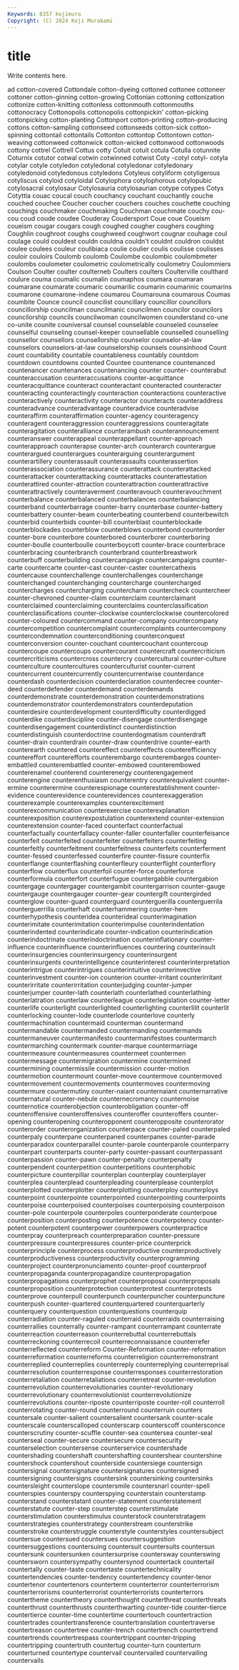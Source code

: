 ```yaml
---
Keywords: 8357 kojimura
Copyright: (C) 2024 Koji Murakami
---
```


# title

Write contents here.



ad cotton-covered Cottondale
cotton-dyeing cottoned cottonee cottoneer cottoner cotton-ginning cotton-growing Cottonian cottoning cottonization
cottonize cotton-knitting cottonless cottonmouth cottonmouths cottonocracy Cottonopolis cottonopolis cottonpickin' cotton-picking
cottonpicking cotton-planting Cottonport cotton-printing cotton-producing cottons cotton-sampling cottonseed cottonseeds cotton-sick
cotton-spinning cottontail cottontails Cottonton cottontop Cottontown cotton-weaving cottonweed cottonwick cotton-wicked
cottonwood cottonwoods cottony cottrel Cottrell Cottus cotty Cotuit cotuit cotula
Cotulla cotunnite Coturnix cotutor cotwal cotwin cotwinned cotwist Coty -cotyl
cotyl- cotyla cotylar cotyle cotyledon cotyledonal cotyledonar cotyledonary cotyledonoid cotyledonous
cotyledons Cotyleus cotyliform cotyligerous cotyliscus cotyloid cotyloidal Cotylophora cotylophorous cotylopubic
cotylosacral cotylosaur Cotylosauria cotylosaurian cotype cotypes Cotys Cotyttia couac coucal
couch couchancy couchant couchantly couche couched couchee Coucher coucher couchers
couches couchette couching couchings couchmaker couchmaking Couchman couchmate couchy cou-cou
coud coude coudee Couderay Coudersport Coue coue Coueism coueism cougar
cougars cough coughed cougher coughers coughing Coughlin coughroot coughs coughweed
coughwort cougnar couhage coul coulage could couldest couldn couldna couldn't
couldnt couldron couldst coulee coulees couleur coulibiaca coulie coulier coulis
coulisse coulisses couloir couloirs Coulomb coulomb Coulombe coulombic coulombmeter coulombs
coulometer coulometric coulometrically coulometry Coulommiers Coulson Coulter coulter coulterneb Coulters
coulters Coulterville coulthard coulure couma coumalic coumalin coumaphos coumara coumaran
coumarane coumarate coumaric coumarilic coumarin coumarinic coumarins coumarone coumarone-indene coumarou
Coumarouna coumarous Coumas coumbite Counce council councilist councillary councillor councillors
councillorship councilman councilmanic councilmen councilor councilors councilorship councils councilwoman councilwomen
counderstand co-une co-unite counite couniversal counsel counselable counseled counselee counselful
counseling counsel-keeper counsellable counselled counselling counsellor counsellors counsellorship counselor counselor-at-law
counselors counselors-at-law counselorship counsels counsinhood Count count countability countable countableness
countably countdom countdown countdowns counted Countee countenance countenanced countenancer countenances
countenancing counter counter- counterabut counteraccusation counteraccusations counter-acquittance counteracquittance counteract counteractant
counteracted counteracter counteracting counteractingly counteraction counteractions counteractive counteractively counteractivity counteractor
counteracts counteraddress counteradvance counteradvantage counteradvice counteradvise counteraffirm counteraffirmation counter-agency counteragency
counteragent counteraggression counteraggressions counteragitate counteragitation counteralliance counterambush counterannouncement counteranswer counterappeal
counterappellant counter-approach counterapproach counterapse counter-arch counterarch counterargue counterargued counterargues counterarguing
counterargument counterartillery counterassault counterassaults counterassertion counterassociation counterassurance counterattack counterattacked counterattacker
counterattacking counterattacks counterattestation counterattired counter-attraction counterattraction counterattractive counterattractively counteraverment counteravouch
counteravouchment counterbalance counterbalanced counterbalances counterbalancing counterband counterbarrage counter-barry counterbase counter-battery
counterbattery counter-beam counterbeating counterbend counterbewitch counterbid counterbids counter-bill counterblast counterblockade
counterblockades counterblow counterblows counterbond counterborder counter-bore counterbore counterbored counterborer counterboring
counter-boulle counterboulle counterboycott counter-brace counterbrace counterbracing counterbranch counterbrand counterbreastwork counterbuff
counterbuilding countercampaign countercampaigns counter-carte countercarte counter-cast counter-caster countercathexis countercause counterchallenge
counterchallenges counterchange counterchanged counterchanging countercharge countercharged countercharges countercharging countercharm countercheck
countercheer counter-chevroned counter-claim counterclaim counterclaimant counterclaimed counterclaiming counterclaims counterclassification counterclassifications
counter-clockwise counterclockwise countercolored counter-coloured countercommand counter-company countercompany countercompetition countercomplaint countercomplaints
countercompony countercondemnation counterconditioning counterconquest counterconversion counter-couchant countercouchant countercoup countercoupe countercoups
countercourant countercraft countercriticism countercriticisms countercross countercry countercultural counter-culture counterculture countercultures
counterculturist counter-current countercurrent countercurrently countercurrentwise counterdance counterdash counterdecision counterdeclaration counterdecree
counter-deed counterdefender counterdemand counterdemands counterdemonstrate counterdemonstration counterdemonstrations counterdemonstrator counterdemonstrators counterdeputation
counterdesire counterdevelopment counterdifficulty counterdigged counterdike counterdiscipline counter-disengage counterdisengage counterdisengagement counterdistinct
counterdistinction counterdistinguish counterdoctrine counterdogmatism counterdraft counter-drain counterdrain counter-draw counterdrive counter-earth
counterearth countered countereffect countereffects counterefficiency countereffort counterefforts counterembargo counterembargos counter-embattled
counterembattled counter-embowed counterembowed counterenamel counterend counterenergy counterengagement counterengine counterenthusiasm counterentry
counterequivalent counter-ermine counterermine counterespionage counterestablishment counter-evidence counterevidence counterevidences counterexaggeration counterexample
counterexamples counterexcitement counterexcommunication counterexercise counterexplanation counterexposition counterexpostulation counterextend counter-extension counterextension
counter-faced counterfact counterfactual counterfactually counterfallacy counter-faller counterfaller counterfeisance counterfeit counterfeited
counterfeiter counterfeiters counterfeiting counterfeitly counterfeitment counterfeitness counterfeits counterferment counter-fessed counterfessed
counterfire counter-fissure counterfix counterflange counterflashing counterfleury counterflight counterflory counterflow counterflux
counterfoil counter-force counterforce counterformula counterfort counterfugue countergabble countergabion countergage countergager
countergambit countergarrison counter-gauge countergauge countergauger counter-gear countergift countergirded counterglow counter-guard
counterguard counterguerilla counterguerrila counterguerrilla counterhaft counterhammering counter-hem counterhypothesis counteridea counterideal
counterimagination counterimitate counterimitation counterimpulse counterindentation counterindented counterindicate counter-indication counterindication counterindoctrinate
counterindoctrination counterinflationary counter-influence counterinfluence counterinfluences countering counterinsult counterinsurgencies counterinsurgency counterinsurgent
counterinsurgents counterintelligence counterinterest counterinterpretation counterintrigue counterintrigues counterintuitive counterinvective counterinvestment counter-ion
counterion counter-irritant counterirritant counterirritate counterirritation counterjudging counter-jumper counterjumper counter-lath counterlath
counterlathed counterlathing counterlatration counterlaw counterleague counterlegislation counter-letter counterlife counterlight counterlighted
counterlighting counterlilit counterlit counterlocking counter-lode counterlode counterlove counterly countermachination countermaid
counterman countermand countermandable countermanded countermanding countermands countermaneuver countermanifesto countermanifestoes countermarch
countermarching countermark counter-marque countermarriage countermeasure countermeasures countermeet countermen countermessage countermigration
countermine countermined countermining countermissile countermission counter-motion countermotion countermount counter-move countermove
countermoved countermovement countermovements countermoves countermoving countermure countermutiny counter-naiant counternaiant counternarrative
counternatural counter-nebule counternecromancy counternoise counternotice counterobjection counterobligation counter-off counteroffensive counteroffensives
counteroffer counteroffers counter-opening counteropening counteropponent counteropposite counterorator counterorder counterorganization counterpace
counter-paled counterpaled counterpaly counterpane counterpaned counterpanes counter-parade counterparadox counterparallel counter-parole
counterparole counterparry counterpart counterparts counter-party counter-passant counterpassant counterpassion counter-pawn counter-penalty
counterpenalty counterpendent counterpetition counterpetitions counterphobic counterpicture counterpillar counterplan counterplay counterplayer
counterplea counterplead counterpleading counterplease counterplot counterplotted counterplotter counterplotting counterploy counterploys
counterpoint counterpointe counterpointed counterpointing counterpoints counterpoise counterpoised counterpoises counterpoising counterpoison
counter-pole counterpole counterpoles counterponderate counterpose counterposition counterposting counterpotence counterpotency counter-potent
counterpotent counterpower counterpowers counterpractice counterpray counterpreach counterpreparation counter-pressure counterpressure counterpressures
counter-price counterprick counterprinciple counterprocess counterproductive counterproductively counterproductiveness counterproductivity counterprogramming counterproject
counterpronunciamento counter-proof counterproof counterpropaganda counterpropagandize counterpropagation counterpropagations counterprophet counterproposal counterproposals
counterproposition counterprotection counterprotest counterprotests counterprove counterpull counterpunch counterpuncher counterpuncture counterpush
counter-quartered counterquartered counterquarterly counterquery counterquestion counterquestions counterquip counterradiation counter-raguled counterraid
counterraids counterraising counterrallies counterrally counter-rampant counterrampant counterrate counterreaction counterreason counterrebuttal
counterrebuttals counterreckoning counterrecoil counterreconnaissance counterrefer counterreflected counterreform Counter-Reformation counter-reformation counterreformation
counterreforms counterreligion counterremonstrant counterreplied counterreplies counterreply counterreplying counterreprisal counterresolution counterresponse
counterresponses counterrestoration counterretaliation counterretaliations counterretreat counter-revolution counterrevolution counterrevolutionaries counter-revolutionary counterrevolutionary
counterrevolutionist counterrevolutionize counterrevolutions counter-riposte counterriposte counter-roll counterroll counterrotating counter-round counterround
counterruin counters countersale counter-salient countersalient countersank counter-scale counterscale counterscalloped counterscarp
counterscoff countersconce counterscrutiny counter-scuffle counter-sea countersea counter-seal counterseal counter-secure countersecure
countersecurity counterselection countersense counterservice countershade countershading countershaft countershafting countershear countershine
countershock countershout counterside countersiege countersign countersignal countersignature countersignatures countersigned countersigning
countersigns countersink countersinking countersinks countersleight counterslope countersmile countersnarl counter-spell counterspies
counterspy counterspying counterstain counterstamp counterstand counterstatant counter-statement counterstatement counterstatute counter-step
counterstep counterstimulate counterstimulation counterstimulus counterstock counterstratagem counterstrategies counterstrategy counterstream counterstrike
counterstroke counterstruggle counterstyle counterstyles countersubject countersue countersued countersues countersuggestion countersuggestions
countersuing countersuit countersuits countersun countersunk countersunken countersurprise countersway counterswing countersworn
countersympathy countersynod countertack countertail countertally counter-taste countertaste countertechnicality countertendencies counter-tendency
countertendency counter-tenor countertenor countertenors counterterm counterterror counterterrorism counterterrorisms counterterrorist counterterrorists
counterterrors countertheme countertheory counterthought counterthreat counterthreats counterthrust counterthrusts counterthwarting counter-tide
counter-tierce countertierce counter-time countertime countertouch countertraction countertrades countertransference countertranslation countertraverse
countertreason countertree counter-trench countertrench countertrend countertrends countertrespass countertrippant counter-tripping countertripping
countertruth countertug counter-turn counterturn counterturned countertype countervail countervailed countervailing countervails
